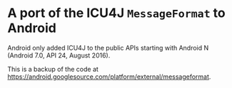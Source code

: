 # A port of the ICU4J `MessageFormat` to Android

Android only added ICU4J to the public APIs starting with Android N (Android 7.0, API 24, August 2016).

This is a backup of the code at https://android.googlesource.com/platform/external/messageformat.  
